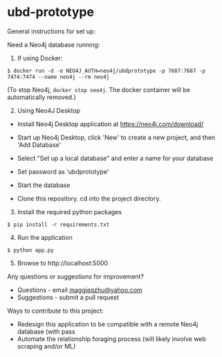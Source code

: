 # ubd-prototype

General instructions for set up:


Need a Neo4j database running:

1. If using Docker:

`$ docker run -d -e NEO4J_AUTH=neo4j/ubdprototype -p 7687:7687 -p 7474:7474 --name neo4j --rm neo4j`

(To stop Neo4j, `docker stop neo4j`. The docker container will be automatically removed.)

2. Using Neo4J Desktop

- Install Neo4j Desktop application at https://neo4j.com/download/

- Start up Neo4j Desktop, click 'New' to create a new project, and then 'Add Database'

- Select "Set up a local database" and enter a name for your database

- Set password as 'ubdprototype'

- Start the database

- Clone this repository. cd into the project directory. 

3. Install the required python packages

`$ pip install -r requirements.txt`

4. Run the application

`$ python app.py`

5. Browse to http://localhost:5000


Any questions or suggestions for improvement?
- Questions - email maggieqzhu@yahoo.com 
- Suggestions - submit a pull request




Ways to contribute to this project: 
- Redesign this application to be compatible with a remote Neo4j database (with pass
- Automate the relationship foraging process (will likely involve web scraping and/or ML)



